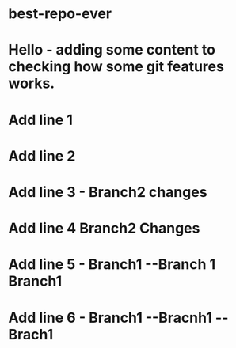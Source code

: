 # best-repo-ever
# Hello - adding some content to checking how some git features works.
# Add line 1
# Add line 2
# Add line 3 - Branch2 changes
# Add line 4   Branch2 Changes
# Add line 5 - Branch1 --Branch 1 Branch1
# Add line 6 - Branch1 --Bracnh1 -- Brach1
